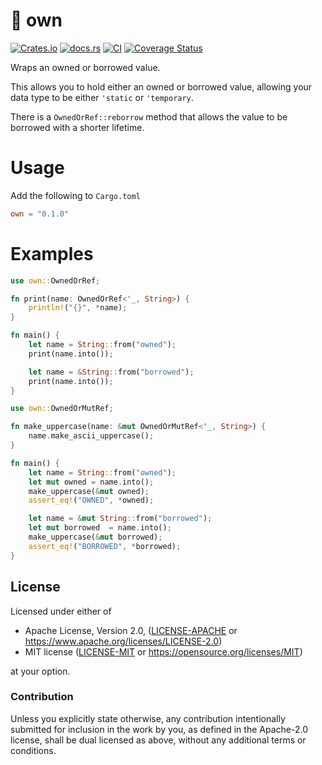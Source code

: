 # 🧺 own

[![Crates.io](https://img.shields.io/crates/v/own.svg)](https://crates.io/crates/own)
[![docs.rs](https://img.shields.io/docsrs/own)](https://docs.rs/own)
[![CI](https://github.com/azriel91/own/workflows/CI/badge.svg)](https://github.com/azriel91/own/actions/workflows/ci.yml)
[![Coverage Status](https://codecov.io/gh/azriel91/own/branch/main/graph/badge.svg)](https://codecov.io/gh/azriel91/own)

Wraps an owned or borrowed value.

This allows you to hold either an owned or borrowed value, allowing your data type to be either `'static` or `'temporary`.

There is a `OwnedOrRef::reborrow` method that allows the value to be borrowed with a shorter lifetime.


# Usage

Add the following to `Cargo.toml`

```toml
own = "0.1.0"
```

# Examples

```rust
use own::OwnedOrRef;

fn print(name: OwnedOrRef<'_, String>) {
    println!("{}", *name);
}

fn main() {
    let name = String::from("owned");
    print(name.into());

    let name = &String::from("borrowed");
    print(name.into());
}
```

```rust
use own::OwnedOrMutRef;

fn make_uppercase(name: &mut OwnedOrMutRef<'_, String>) {
    name.make_ascii_uppercase();
}

fn main() {
    let name = String::from("owned");
    let mut owned = name.into();
    make_uppercase(&mut owned);
    assert_eq!("OWNED", *owned);

    let name = &mut String::from("borrowed");
    let mut borrowed  = name.into();
    make_uppercase(&mut borrowed);
    assert_eq!("BORROWED", *borrowed);
}
```


## License

Licensed under either of

* Apache License, Version 2.0, ([LICENSE-APACHE] or <https://www.apache.org/licenses/LICENSE-2.0>)
* MIT license ([LICENSE-MIT] or <https://opensource.org/licenses/MIT>)

at your option.


### Contribution

Unless you explicitly state otherwise, any contribution intentionally submitted for inclusion in the work by you, as defined in the Apache-2.0 license, shall be dual licensed as above, without any additional terms or conditions.

[LICENSE-APACHE]: LICENSE-APACHE
[LICENSE-MIT]: LICENSE-MIT
